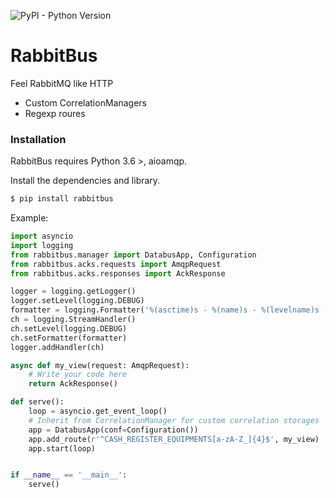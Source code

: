 ![PyPI - Python Version](https://img.shields.io/pypi/pyversions/rabbitbus)

# RabbitBus

Feel RabbitMQ like HTTP

  - Custom CorrelationManagers
  - Regexp roures


### Installation

RabbitBus requires Python 3.6 >, aioamqp.

Install the dependencies and library.

```sh
$ pip install rabbitbus
```

Example:

```python
import asyncio
import logging
from rabbitbus.manager import DatabusApp, Configuration
from rabbitbus.acks.requests import AmqpRequest
from rabbitbus.acks.responses import AckResponse

logger = logging.getLogger()
logger.setLevel(logging.DEBUG)
formatter = logging.Formatter('%(asctime)s - %(name)s - %(levelname)s - %(message)s')
ch = logging.StreamHandler()
ch.setLevel(logging.DEBUG)
ch.setFormatter(formatter)
logger.addHandler(ch)

async def my_view(request: AmqpRequest):
    # Write your code here
    return AckResponse()

def serve():
    loop = asyncio.get_event_loop()
    # Inherit from CorrelationManager for custom correlation storages
    app = DatabusApp(conf=Configuration())
    app.add_route(r'^CASH_REGISTER_EQUIPMENTS[a-zA-Z_]{4}$', my_view)
    app.start(loop)


if __name__ == '__main__':
    serve()
```
